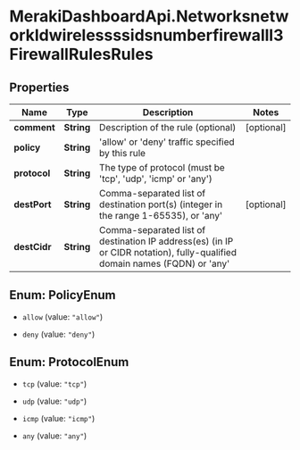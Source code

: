 # MerakiDashboardApi.NetworksnetworkIdwirelessssidsnumberfirewalll3FirewallRulesRules

## Properties
Name | Type | Description | Notes
------------ | ------------- | ------------- | -------------
**comment** | **String** | Description of the rule (optional) | [optional] 
**policy** | **String** | 'allow' or 'deny' traffic specified by this rule | 
**protocol** | **String** | The type of protocol (must be 'tcp', 'udp', 'icmp' or 'any') | 
**destPort** | **String** | Comma-separated list of destination port(s) (integer in the range 1-65535), or 'any' | [optional] 
**destCidr** | **String** | Comma-separated list of destination IP address(es) (in IP or CIDR notation), fully-qualified domain names (FQDN) or 'any' | 


<a name="PolicyEnum"></a>
## Enum: PolicyEnum


* `allow` (value: `"allow"`)

* `deny` (value: `"deny"`)




<a name="ProtocolEnum"></a>
## Enum: ProtocolEnum


* `tcp` (value: `"tcp"`)

* `udp` (value: `"udp"`)

* `icmp` (value: `"icmp"`)

* `any` (value: `"any"`)




